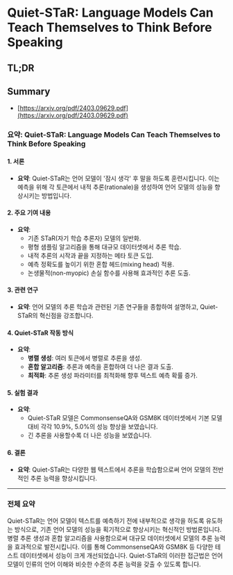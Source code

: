 # Quiet-STaR: Language Models Can Teach Themselves to Think Before Speaking
## TL;DR
## Summary
- [https://arxiv.org/pdf/2403.09629.pdf](https://arxiv.org/pdf/2403.09629.pdf)

### 요약: Quiet-STaR: Language Models Can Teach Themselves to Think Before Speaking

#### 1. 서론
- **요약**: Quiet-STaR는 언어 모델이 '잠시 생각' 후 말을 하도록 훈련시킵니다. 이는 예측을 위해 각 토큰에서 내적 추론(rationale)을 생성하여 언어 모델의 성능을 향상시키는 방법입니다.
  
#### 2. 주요 기여 내용
- **요약**:
  - 기존 STaR(자기 학습 추론자) 모델의 일반화.
  - 평형 샘플링 알고리즘을 통해 대규모 데이터셋에서 추론 학습.
  - 내적 추론의 시작과 끝을 지정하는 메타 토큰 도입.
  - 예측 정확도를 높이기 위한 혼합 헤드(mixing head) 적용.
  - 논생물적(non-myopic) 손실 함수를 사용해 효과적인 추론 도출.
  
#### 3. 관련 연구
- **요약**: 언어 모델의 추론 학습과 관련된 기존 연구들을 종합하여 설명하고, Quiet-STaR의 혁신점을 강조합니다.

#### 4. Quiet-STaR 작동 방식
- **요약**:
  - **병렬 생성**: 여러 토큰에서 병렬로 추론을 생성.
  - **혼합 알고리즘**: 추론과 예측을 혼합하여 더 나은 결과 도출.
  - **최적화**: 추론 생성 파라미터를 최적화해 향후 텍스트 예측 확률 증가.

#### 5. 실험 결과
- **요약**:
  - Quiet-STaR 모델은 CommonsenseQA와 GSM8K 데이터셋에서 기본 모델 대비 각각 10.9%, 5.0%의 성능 향상을 보였습니다.
  - 긴 추론을 사용할수록 더 나은 성능을 보였습니다.
  
#### 6. 결론
- **요약**: Quiet-STaR는 다양한 웹 텍스트에서 추론을 학습함으로써 언어 모델의 전반적인 추론 능력을 향상시킵니다.
  
---

### 전체 요약
Quiet-STaR는 언어 모델이 텍스트를 예측하기 전에 내부적으로 생각을 하도록 유도하는 방식으로, 기존 언어 모델의 성능을 획기적으로 향상시키는 혁신적인 방법론입니다. 병렬 추론 생성과 혼합 알고리즘을 사용함으로써 대규모 데이터셋에서 모델의 추론 능력을 효과적으로 발전시킵니다. 이를 통해 CommonsenseQA와 GSM8K 등 다양한 테스트 데이터셋에서 성능이 크게 개선되었습니다. Quiet-STaR의 이러한 접근법은 언어 모델이 인류의 언어 이해와 비슷한 수준의 추론 능력을 갖출 수 있도록 합니다.